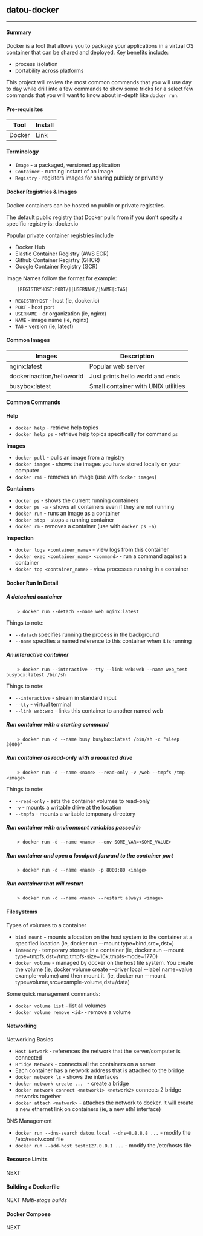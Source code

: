 ## datou-docker
---

#### Summary

Docker is a tool that allows you to package your applications in a virtual OS container that can be shared and deployed. Key benefits include:

- process isolation
- portability across platforms


This project will review the most common commands that you will use day to day while drill into a few commands to show some tricks for a select few commands that you will want to know about in-depth like `docker run`.

#### Pre-requisites

| Tool | Install |
| -- | -- |
| Docker | [Link](https://hub.docker.com/editions/community/docker-ce-desktop-mac/) |

#### Terminology

- `Image` - a packaged, versioned application
- `Container` - running instant of an image
- `Registry` - registers images for sharing publicly or privately

#### Docker Registries & Images

Docker containers can be hosted on public or private registries. 

The default public registry that Docker pulls from if you don't specify a specific registry is: docker.io

Popular private container registries include

- Docker Hub
- Elastic Container Registry (AWS ECR)
- Github Container Registry (GHCR)
- Google Container Registry (GCR)

Image Names follow the format for example:

```
    [REGISTRYHOST:PORT/][USERNAME/]NAME[:TAG]    
```

- `REGISTRYHOST` - host (ie, docker.io)
- `PORT` - host port
- `USERNAME` - or organization (ie, nginx)
- `NAME` - image name (ie, nginx)
- `TAG` - version (ie, latest)

#### Common Images
| Images | Description |
| -- | -- |
| nginx:latest | Popular web server |
| dockerinaction/helloworld | Just prints hello world and ends |
| busybox:latest | Small container with UNIX utilities |

#### Common Commands

**Help**
- `docker help` - retrieve help topics
- `docker help ps` - retrieve help topics specifically for command `ps`

**Images**
- `docker pull` - pulls an image from a registry
- `docker images` - shows the images you have stored locally on your computer
- `docker rmi` - removes an image (use with `docker images`)

**Containers**
- `docker ps` - shows the current running containers
- `docker ps -a` - shows all containers even if they are not running
- `docker run` - runs an image as a container
- `docker stop` - stops a running container
- `docker rm` - removes a container (use with `docker ps -a`)

**Inspection**
- `docker logs <container_name>` - view logs from this container
- `docker exec <container_name> <command>` - run a command against a container
- `docker top <container_name>` - view processes running in a container

#### Docker Run In Detail

##### A detached container 

```
    > docker run --detach --name web nginx:latest
```

Things to note:

- `--detach` specifies running the process in the background
- `--name` specifies a named reference to this container when it is running

##### An interactive container 

```
    > docker run --interactive --tty --link web:web --name web_test busybox:latest /bin/sh
```

Things to note:

- `--interactive` - stream in standard input
- `--tty` - virtual terminal
- `--link web:web` - links this container to another named web

##### Run container with a starting command

```
    > docker run -d --name busy busybox:latest /bin/sh -c "sleep 30000"
```

##### Run container as read-only with a mounted drive

```
    > docker run -d --name <name> --read-only -v /web --tmpfs /tmp <image>
```

Things to note:

- `--read-only` - sets the container volumes to read-only
- `-v` - mounts a writable drive at the location
- `--tmpfs` - mounts a writable temporary directory

##### Run container with environment variables passed in

```
    > docker run -d --name <name> --env SOME_VAR=<SOME_VALUE>
```

##### Run container and open a localport forward to the container port

```
    > docker run -d --name <name> -p 8000:80 <image>
```

##### Run container that will restart

```
    > docker run -d --name <name> --restart always <image>
```

#### Filesystems

Types of volumes to a container

- `bind mount` - mounts a location on the host system to the container at a specified location (ie, docker run --mount type=bind,src=<SRC>,dst=<DST>)
- `inmemory` - temporary storage in a container (ie, docker run --mount type=tmpfs,dst=/tmp,tmpfs-size=16k,tmpfs-mode=1770)
- `docker volume` - managed by docker on the host file system. You create the volume (ie, docker volume create --driver local --label name=value example-volume) and then mount it. (ie, docker run --mount type=volume,src=example-volume,dst=/data)

Some quick management commands:

- `docker volume list` - list all volumes
- `docker volume remove <id>` - remove a volume

#### Networking

Networking Basics

- `Host Network` - references the network that the server/computer is connected
- `Bridge Network` - connects all the containers on a server
- Each container has a network address that is attached to the bridge
- `docker network ls` - shows the interfaces
- `docker network create ... ` - create a bridge
- `docker network connect <network1> <network2>` connects 2 bridge networks together
- `docker attach <network>` - attaches the network to docker. it will create a new ethernet link on containers (ie, a new eth1 interface)

DNS Management

- `docker run --dns-search datou.local --dns=8.8.8.8 ...` - modify the /etc/resolv.conf file
- `docker run --add-host test:127.0.0.1 ...` - modify the /etc/hosts file

#### Resource Limits

NEXT

#### Building a Dockerfile

NEXT
*Multi-stage builds*

#### Docker Compose

NEXT

